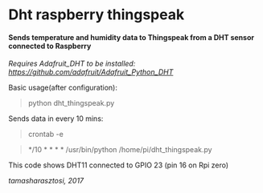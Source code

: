# Dht raspberry thingspeak
#### Sends temperature and humidity data to Thingspeak from a DHT sensor connected to Raspberry

*Requires Adafruit_DHT to be installed: https://github.com/adafruit/Adafruit_Python_DHT*

Basic usage(after configuration):

> python dht_thingspeak.py

Sends data in every 10 mins:

> crontab -e

> */10 * * * * /usr/bin/python /home/pi/dht_thingspeak.py

This code shows DHT11 connected to GPIO 23 (pin 16 on Rpi zero)


*tamasharasztosi, 2017*
